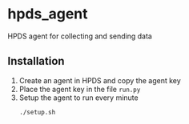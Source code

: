 # hpds_agent
HPDS agent for collecting and sending data

## Installation
1. Create an agent in HPDS and copy the agent key
2. Place the agent key in the file `run.py`
3. Setup the agent to run every minute
   ```bash
   ./setup.sh
   ```
